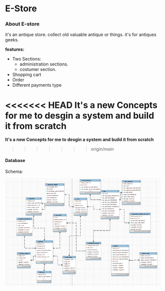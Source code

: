 # E-Store
### About E-store
it's an antique store. collect old valuable antique or things.
it's for antiques geeks.

**features:**
- Two Sections:
    - administration sections.
    - costumer section.
- Shopping cart
- Order
- Different payments type


<<<<<<< HEAD
 **It's a new Concepts for me to desgin a system and build it from scratch**
=======
 **It's  a new Concepts for me to desgin a system and build it from scratch**
>>>>>>> origin/main

 #### Database
Schema:

![schema photo](https://github.com/Tczr/E-Store/blob/main/DB/Schema/schemaPhoto.png)

